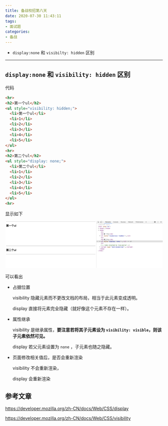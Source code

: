 ```yaml
---
title: 备战校招第八天
date: 2020-07-30 11:43:11
tags:
- 面试题
categories:
- 备战
---
```




- `display:none` 和 `visibilty: hidden` 区别


---

<!-- more -->



## `display:none` 和 `visibility: hidden` 区别



代码

```html
<hr>
<h2>第一个ul</h2>
<ul style="visibility: hidden;">
  <li>第一个ul</li>
  <li>1</li>
  <li>2</li>
  <li>3</li>
  <li>4</li>
  <li>5</li>
</ul>
<hr>
<h2>第二个ul</h2>
<ul style="display: none;">
  <li>第二个ul</li>
  <li>1</li>
  <li>2</li>
  <li>3</li>
  <li>4</li>
  <li>5</li>
</ul>
<hr>
```



显示如下

![image-20200730115503519](https://raw.githubusercontent.com/popring/assets-repo/master/img/20200730115508.png)

可以看出

- 占据位置

  visibility 隐藏元素而不更改文档的布局，相当于此元素变成透明。

  display 直接将元素完全隐藏（就好像这个元素不存在一样）。

- 属性继承

  visibility 是继承属性，**要注意若将其子元素设为 `visibility: visible`，则该子元素依然可见。**

  display 若父元素设置为 `none` ，子元素也随之隐藏。

- 页面修改相关值后，是否会重新渲染

  visibility 不会重新渲染，

  display 会重新渲染





## 参考文章

https://developer.mozilla.org/zh-CN/docs/Web/CSS/display

https://developer.mozilla.org/zh-CN/docs/Web/CSS/visibility


